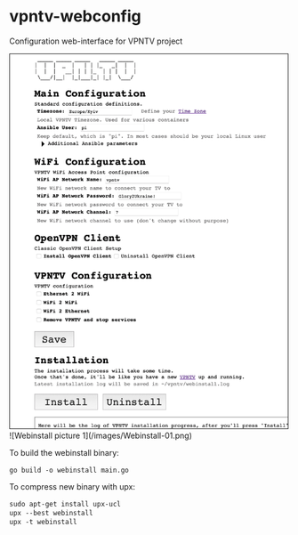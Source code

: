# vpntv-webconfig
Configuration web-interface for VPNTV project

<img src="https://raw.githubusercontent.com/d3vilh/vpntv-webconfig/main/images/Webinstall-01.png" alt="VPNTV webconfig main page" width="500" border="1"/>
![Webinstall picture 1](/images/Webinstall-01.png)


To build the webinstall binary:
```shell
go build -o webinstall main.go
```

To compress new binary with upx:
```shell
sudo apt-get install upx-ucl
upx --best webinstall
upx -t webinstall
```